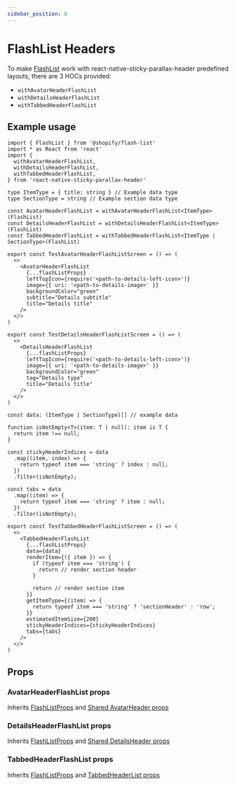 ```yaml
---
sidebar_position: 6
---
```


# FlashList Headers

To make [FlashList](https://shopify.github.io/flash-list/docs/) work with react-native-sticky-parallax-header predefined layouts, there are 3 HOCs provided:

- `withAvatarHeaderFlashList`
- `withDetailsHeaderFlashList`
- `withTabbedHeaderFlashList`

## Example usage

```tsx
import { FlashList } from '@shopify/flash-list'
import * as React from 'react'
import {
  withAvatarHeaderFlashList,
  withDetailsHeaderFlashList,
  withTabbedHeaderFlashList,
} from 'react-native-sticky-parallax-header'

type ItemType = { title: string } // Example data type
type SectionType = string // Example section data type

const AvatarHeaderFlashList = withAvatarHeaderFlashList<ItemType>(FlashList)
const DetailsHeaderFlashList = withDetailsHeaderFlashList<ItemType>(FlashList)
const TabbedHeaderFlashList = withTabbedHeaderFlashList<ItemType | SectionType>(FlashList)

export const TestAvatarHeaderFlashListScreen = () => (
  <>
    <AvatarHeaderFlashList
      {...flashListProps}
      leftTopIcon={require('<path-to-details-left-icon>')}
      image={{ uri: '<path-to-details-image>' }}
      backgroundColor="green"
      subtitle="Details subtitle"
      title="Details title"
    />
  </>
)

export const TestDetailsHeaderFlashListScreen = () => (
  <>
    <DetailsHeaderFlashList
      {...flashListProps}
      leftTopIcon={require('<path-to-details-left-icon>')}
      image={{ uri: '<path-to-details-image>' }}
      backgroundColor="green"
      tag="Details type"
      title="Details title"
    />
  </>
)

const data: (ItemType | SectionType)[] // example data

function isNotEmpty<T>(item: T | null): item is T {
  return item !== null;
}

const stickyHeaderIndices = data
  .map((item, index) => {
    return typeof item === 'string' ? index : null;
  })
  .filter(isNotEmpty);

const tabs = data
  .map((item) => {
    return typeof item === 'string' ? item : null;
  })
  .filter(isNotEmpty);

export const TestTabbedHeaderFlashListScreen = () => (
  <>
    <TabbedHeaderFlashList
      {...flashListProps}
      data={data}
      renderItem={({ item }) => {
        if (typeof item === 'string') {
          return // render section header
        }

        return // render section item
      }}
      getItemType={(item) => {
        return typeof item === 'string' ? 'sectionHeader' : 'row';
      }}
      estimatedItemSize={200}
      stickyHeaderIndices={stickyHeaderIndices}
      tabs={tabs}
    />
  </>
)
```

## Props

### AvatarHeaderFlashList props

Inherits [FlashListProps](https://shopify.github.io/flash-list/docs/usage) and [Shared AvatarHeader props](./avatar-header.md#shared-avatarheader-props)

### DetailsHeaderFlashList props

Inherits [FlashListProps](https://shopify.github.io/flash-list/docs/usage) and [Shared DetailsHeader props](./details-header.md#shared-detailsheader-props)

### TabbedHeaderFlashList props

Inherits [FlashListProps](https://shopify.github.io/flash-list/docs/usage) and [TabbedHeaderList props](./tabbed-header-list.md#props)
